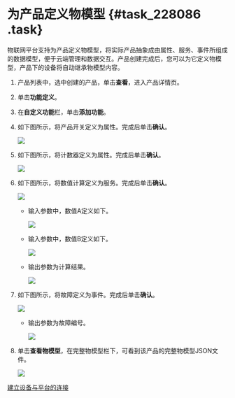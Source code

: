 # 为产品定义物模型 {#task_228086 .task}

物联网平台支持为产品定义物模型，将实际产品抽象成由属性、服务、事件所组成的数据模型，便于云端管理和数据交互。产品创建完成后，您可以为它定义物模型，产品下的设备将自动继承物模型内容。

1.  产品列表中，选中创建的产品，单击**查看**，进入产品详情页。
2.  单击**功能定义**。
3.  在**自定义功能**栏，单击**添加功能**。
4.  如下图所示，将产品开关定义为属性。完成后单击**确认**。 

    ![](http://static-aliyun-doc.oss-cn-hangzhou.aliyuncs.com/assets/img/190855/156024619846341_zh-CN.png)

5.  如下图所示，将计数器定义为属性。完成后单击**确认**。 

    ![](http://static-aliyun-doc.oss-cn-hangzhou.aliyuncs.com/assets/img/190855/156024619946359_zh-CN.png)

6.  如下图所示，将数值计算定义为服务。完成后单击**确认**。 

    ![](http://static-aliyun-doc.oss-cn-hangzhou.aliyuncs.com/assets/img/190855/156024619946375_zh-CN.png)

    -   输入参数中，数值A定义如下。

        ![](http://static-aliyun-doc.oss-cn-hangzhou.aliyuncs.com/assets/img/190855/156024619946372_zh-CN.png)

    -   输入参数中，数值B定义如下。

        ![](http://static-aliyun-doc.oss-cn-hangzhou.aliyuncs.com/assets/img/190855/156024619946373_zh-CN.png)

    -   输出参数为计算结果。

        ![](http://static-aliyun-doc.oss-cn-hangzhou.aliyuncs.com/assets/img/190855/156024620046374_zh-CN.png)

7.  如下图所示，将故障定义为事件。完成后单击**确认**。 

    ![](http://static-aliyun-doc.oss-cn-hangzhou.aliyuncs.com/assets/img/190855/156024620046415_zh-CN.png)

    -   输出参数为故障编号。

        ![](http://static-aliyun-doc.oss-cn-hangzhou.aliyuncs.com/assets/img/190855/156024620046414_zh-CN.png)

8.  单击**查看物模型**，在完整物模型栏下，可看到该产品的完整物模型JSON文件。 

    ![](http://static-aliyun-doc.oss-cn-hangzhou.aliyuncs.com/assets/img/190855/156024620046464_zh-CN.png)


[建立设备与平台的连接](intl.zh-CN/快速入门/建立设备与平台的连接.md#)


